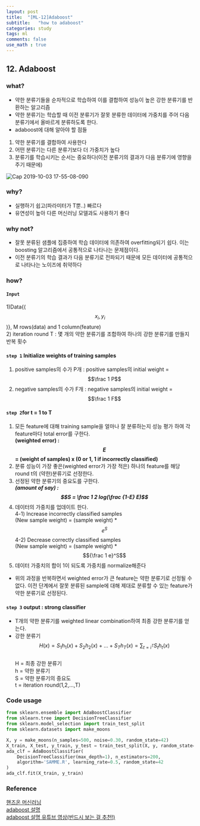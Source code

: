 ```yaml
---
layout: post
title:  "[ML-12]Adaboost"
subtitle:   "how to adaboost"
categories: study
tags: ml
comments: false
use_math : true
---
```


## 12. Adaboost

### what?
- 약한 분류기들을 순차적으로 학습하여 이를 결합하여 성능이 높은 강한 분류기를 반환하는 알고리즘
- 약한 분류기는 학습할 때 이전 분류기가 잘못 분류한 데이터에 가중치를 주어 다음 분류기에서 올바르게 분류하도록 한다. 
- adaboost에 대해 알아야 할 점들  
1) 약한 분류기를 결합하여 사용한다    
2) 어떤 분류기는 다른 분류기보다 더 가중치가 높다  
3) 분류기를 학습시키는 순서는 중요하다(이전 분류기의 결과가 다음 분류기에 영향을 주기 때문에)  

![Cap 2019-10-03 17-55-08-090](https://user-images.githubusercontent.com/35513025/66113039-f40a0380-e606-11e9-93ba-5095b0169964.jpg)


### why?
- 실행하기 쉽고(파라미터가 T뿐..) 빠르다
- 유연성이 높아 다른 머신러닝 모델과도 사용하기 좋다

### why not?
- 잘못 분류된 샘플에 집중하여 학습 데이터에 의존하여 overfitting되기 쉽다. 이는 boosting 알고리즘에서 공통적으로 나타나는 문제점이다. 
- 이전 분류기의 학습 결과가 다음 분류기로 전파되기 때문에 모든 데이터에 공통적으로 나타나는 노이즈에 취약하다

### how?
#### ```Input``` 
1)Data{($$x_i, y_i$$)}, M rows(data) and 1 column(feature)   
2) iteration round T : 몇 개의 약한 분류기를 조합하여 하나의 강한 분류기를 만들지 반복 횟수
#### ```step 1``` Initialize weights of training samples
1) positive samples의 수가 P개 : positive samples의 initial weight = $$\frac 1 P$$  
2) negative samples의 수가 F개 : negative samples의 initial weight = $$\frac 1 F$$     
#### ```step 2```for t = 1 to T
1) 모든 feature에 대해 training sample을 얼마나 잘 분류하는지 성능 평가 하여 각 feature마다 total error를 구한다.   
**(weighted error) : $$E$$ = (weight of samples) x (0 or 1, 1 if incorrectly classified)**  
2) 분류 성능이 가장 좋은(weighted error가 가장 적은) 하나의 feature를 해당 round t의 (약한)분류기로 선정한다.  
3) 선정된 약한 분류기의 중요도를 구한다.   
***(amount of say) : $$S = \frac 1 2 log(\frac {1-E} E)$$***   
4) 데이터의 가중치를 업데이트 한다.   
4-1) Increase incorrectly classified samples    
(New sample weight) = (sample weight) * $$e^S$$
4-2) Decrease correctly classified samples    
(New sample weight) = (sample weight) * $${\frac 1 e}^S$$  
5) 데이터 가중치의 합이 1이 되도록 가중치를 normalize해준다  
- 위의 과정을 반복하면서 weighted error가 큰 feature는 약한 분류기로 선정될 수 없다. 이전 단계에서 잘못 분류된 sample에 대해 제대로 분류할 수 있는 feature가 약한 분류기로 선정된다.    

#### ```step 3``` output : strong classifier
- T개의 약한 분류기를 weighted linear combination하여 최종 강한 분류기를 얻는다.
- 강한 분류기 $$H(x) = S_1h_1(x) + S_2h_2(x)+...+S_Th_T(x) = \sum_{t=i^T}S_th_t(x)$$  
H = 최종 강한 분류기  
h = 약한 분류기  
S = 약한 분류기의 중요도  
t = iteration round(1,2,...,T)  

### Code usage
```python
from sklearn.ensemble import AdaBoostClassifier
from sklearn.tree import DecisionTreeClassifier
from sklearn.model_selection import train_test_split
from sklearn.datasets import make_moons

X, y = make_moons(n_samples=500, noise=0.30, random_state=42)
X_train, X_test, y_train, y_test = train_test_split(X, y, random_state=42)
ada_clf = AdaBoostClassifier(
    DecisionTreeClassifier(max_depth=1), n_estimators=200,
    algorithm='SAMME.R', learning_rate=0.5, random_state=42
)
ada_clf.fit(X_train, y_train)
```
### Reference 
[핸즈온 머신러닝](https://github.com/rickiepark/handson-ml)      
[adaboost 설명](https://dic1224.blog.me/220989033563)  
[adaboost 설명 유튜브 영상(반드시 보는 걸 추천!)](https://www.youtube.com/watch?v=LsK-xG1cLYA)  



